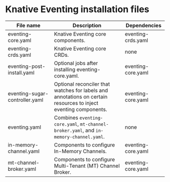 # Knative Eventing installation files

| File name | Description | Dependencies|
| --- | --- | --- |
| eventing-core.yaml | Knative Eventing core components. | eventing-crds.yaml |
| eventing-crds.yaml | Knative Eventing core CRDs. | none |
| eventing-post-install.yaml | Optional jobs after installing eventing-core.yaml. | eventing-core.yaml |
| eventing-sugar-controller.yaml | Optional reconciler that watches for labels and annotations on certain resources to inject eventing components. | eventing-core.yaml |
| eventing.yaml | Combines `eventing-core.yaml`, `mt-channel-broker.yaml`, and `in-memory-channel.yaml`. | none |
| in-memory-channel.yaml | Components to configure In-Memory Channels. | eventing-core.yaml |
| mt-channel-broker.yaml | Components to configure Multi-Tenant (MT) Channel Broker. | eventing-core.yaml |
